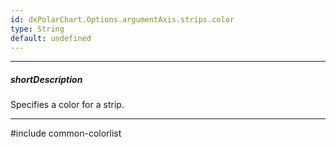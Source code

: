 ```yaml
---
id: dxPolarChart.Options.argumentAxis.strips.color
type: String
default: undefined
---
```

---
##### shortDescription
Specifies a color for a strip.

---
#include common-colorlist